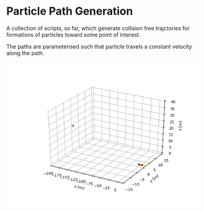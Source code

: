 Particle Path Generation
========================

A collection of scripts, so far, which generate collision free trajctories for formations of particles toward some point of interest.

The paths are parameterised such that particle travels a constant velocity along the path.

![example flight](dji-drones.gif)
